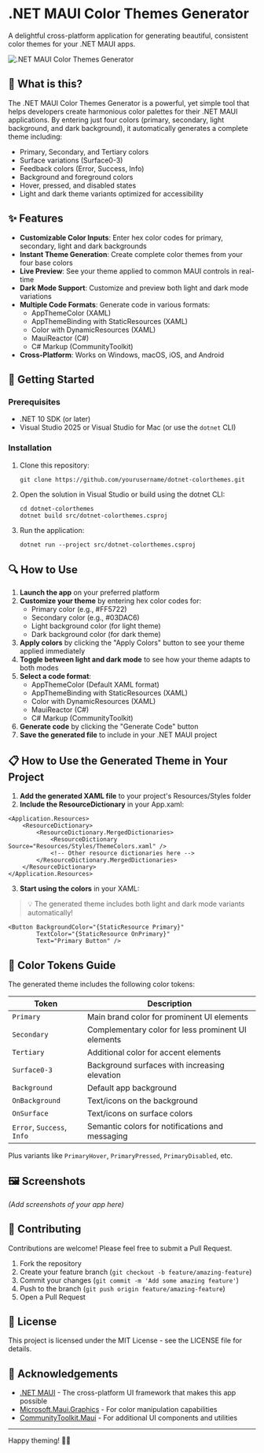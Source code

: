 # .NET MAUI Color Themes Generator

A delightful cross-platform application for generating beautiful, consistent color themes for your .NET MAUI apps.

![.NET MAUI Color Themes Generator](https://aka.ms/maui-logo.png)

## 🎨 What is this?

The .NET MAUI Color Themes Generator is a powerful, yet simple tool that helps developers create harmonious color palettes for their .NET MAUI applications. By entering just four colors (primary, secondary, light background, and dark background), it automatically generates a complete theme including:

- Primary, Secondary, and Tertiary colors
- Surface variations (Surface0-3)
- Feedback colors (Error, Success, Info)
- Background and foreground colors
- Hover, pressed, and disabled states
- Light and dark theme variants optimized for accessibility

## ✨ Features

- **Customizable Color Inputs**: Enter hex color codes for primary, secondary, light and dark backgrounds
- **Instant Theme Generation**: Create complete color themes from your four base colors
- **Live Preview**: See your theme applied to common MAUI controls in real-time
- **Dark Mode Support**: Customize and preview both light and dark mode variations
- **Multiple Code Formats**: Generate code in various formats:
  - AppThemeColor (XAML)
  - AppThemeBinding with StaticResources (XAML) 
  - Color with DynamicResources (XAML)
  - MauiReactor (C#)
  - C# Markup (CommunityToolkit)
- **Cross-Platform**: Works on Windows, macOS, iOS, and Android

## 🚀 Getting Started

### Prerequisites

- .NET 10 SDK (or later)
- Visual Studio 2025 or Visual Studio for Mac (or use the `dotnet` CLI)

### Installation

1. Clone this repository:
   ```
   git clone https://github.com/yourusername/dotnet-colorthemes.git
   ```

2. Open the solution in Visual Studio or build using the dotnet CLI:
   ```
   cd dotnet-colorthemes
   dotnet build src/dotnet-colorthemes.csproj
   ```

3. Run the application:
   ```
   dotnet run --project src/dotnet-colorthemes.csproj
   ```

## 🔍 How to Use

1. **Launch the app** on your preferred platform
2. **Customize your theme** by entering hex color codes for:
   - Primary color (e.g., #FF5722)
   - Secondary color (e.g., #03DAC6)
   - Light background color (for light theme)
   - Dark background color (for dark theme)
3. **Apply colors** by clicking the "Apply Colors" button to see your theme applied immediately
4. **Toggle between light and dark mode** to see how your theme adapts to both modes
5. **Select a code format**:
   - AppThemeColor (Default XAML format)
   - AppThemeBinding with StaticResources (XAML)
   - Color with DynamicResources (XAML)
   - MauiReactor (C#)
   - C# Markup (CommunityToolkit)
6. **Generate code** by clicking the "Generate Code" button
7. **Save the generated file** to include in your .NET MAUI project

## 📋 How to Use the Generated Theme in Your Project

1. **Add the generated XAML file** to your project's Resources/Styles folder
2. **Include the ResourceDictionary** in your App.xaml:

```xaml
<Application.Resources>
    <ResourceDictionary>
        <ResourceDictionary.MergedDictionaries>
            <ResourceDictionary Source="Resources/Styles/ThemeColors.xaml" />
            <!-- Other resource dictionaries here -->
        </ResourceDictionary.MergedDictionaries>
    </ResourceDictionary>
</Application.Resources>
```

3. **Start using the colors** in your XAML:

> 💡 The generated theme includes both light and dark mode variants automatically!

```xaml
<Button BackgroundColor="{StaticResource Primary}" 
        TextColor="{StaticResource OnPrimary}" 
        Text="Primary Button" />
```

## 🎯 Color Tokens Guide

The generated theme includes the following color tokens:

| Token | Description |
|-------|-------------|
| `Primary` | Main brand color for prominent UI elements |
| `Secondary` | Complementary color for less prominent UI elements |
| `Tertiary` | Additional color for accent elements |
| `Surface0-3` | Background surfaces with increasing elevation |
| `Background` | Default app background |
| `OnBackground` | Text/icons on the background |
| `OnSurface` | Text/icons on surface colors |
| `Error`, `Success`, `Info` | Semantic colors for notifications and messaging |

Plus variants like `PrimaryHover`, `PrimaryPressed`, `PrimaryDisabled`, etc.

## 🖼️ Screenshots

*(Add screenshots of your app here)*

## 🤝 Contributing

Contributions are welcome! Please feel free to submit a Pull Request.

1. Fork the repository
2. Create your feature branch (`git checkout -b feature/amazing-feature`)
3. Commit your changes (`git commit -m 'Add some amazing feature'`)
4. Push to the branch (`git push origin feature/amazing-feature`)
5. Open a Pull Request

## 📄 License

This project is licensed under the MIT License - see the LICENSE file for details.

## 🙏 Acknowledgements

- [.NET MAUI](https://github.com/dotnet/maui) - The cross-platform UI framework that makes this app possible
- [Microsoft.Maui.Graphics](https://github.com/dotnet/Microsoft.Maui.Graphics) - For color manipulation capabilities
- [CommunityToolkit.Maui](https://github.com/CommunityToolkit/Maui) - For additional UI components and utilities

---

Happy theming! 🎨✨
